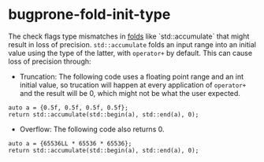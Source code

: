 bugprone-fold-init-type
=======================

The check flags type mismatches in
[folds](https://en.wikipedia.org/wiki/Fold_(higher-order_function)) like
`std::accumulate` that might result in loss of precision.
`std::accumulate` folds an input range into an initial value using the
type of the latter, with `operator+` by default. This can cause loss of
precision through:

-   Truncation: The following code uses a floating point range and an
    int initial value, so trucation will happen at every application of
    `operator+` and the result will be <span class="title-ref">0</span>,
    which might not be what the user expected.

<!-- -->

    auto a = {0.5f, 0.5f, 0.5f, 0.5f};
    return std::accumulate(std::begin(a), std::end(a), 0);

-   Overflow: The following code also returns <span
    class="title-ref">0</span>.

<!-- -->

    auto a = {65536LL * 65536 * 65536};
    return std::accumulate(std::begin(a), std::end(a), 0);
